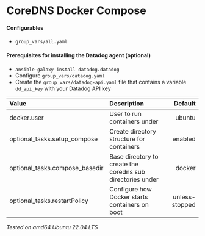 # CoreDNS Docker Compose

#### Configurables
- `group_vars/all.yaml`

#### Prerequisites for installing the Datadog agent (optional)
- `ansible-galaxy install datadog.datadog`
- Configure `group_vars/datadog.yaml`
- Create the `group_vars/datadog-api.yaml` file that contains a variable `dd_api_key` with your Datadog API key

| Value | Description | Default |
| :---        |    :----   |          ---: |
| docker.user | User to run containers under | ubuntu |
| optional_tasks.setup_compose | Create directory structure for containers | enabled |
| optional_tasks.compose_basedir | Base directory to create the coredns sub directories under | docker |
| optional_tasks.restartPolicy | Configure how Docker starts containers on boot | unless-stopped |

_Tested on amd64 Ubuntu 22.04 LTS_

